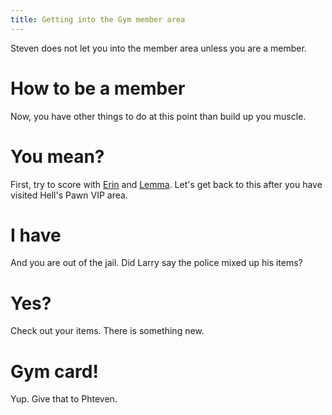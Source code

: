 ```yaml
---
title: Getting into the Gym member area
---
```


Steven does not let you into the member area unless you are a member.

# How to be a member
Now, you have other things to do at this point than build up you muscle.

# You mean?
First, try to score with [Erin](/110-erin/index.md) and [Lemma](/120-lemma/index.md).
Let's get back to this after you have visited Hell's Pawn VIP area.

# I have
And you are out of the jail. Did Larry say the police mixed up his items?

# Yes?
Check out your items. There is something new.

# Gym card!
Yup. Give that to Phteven.
